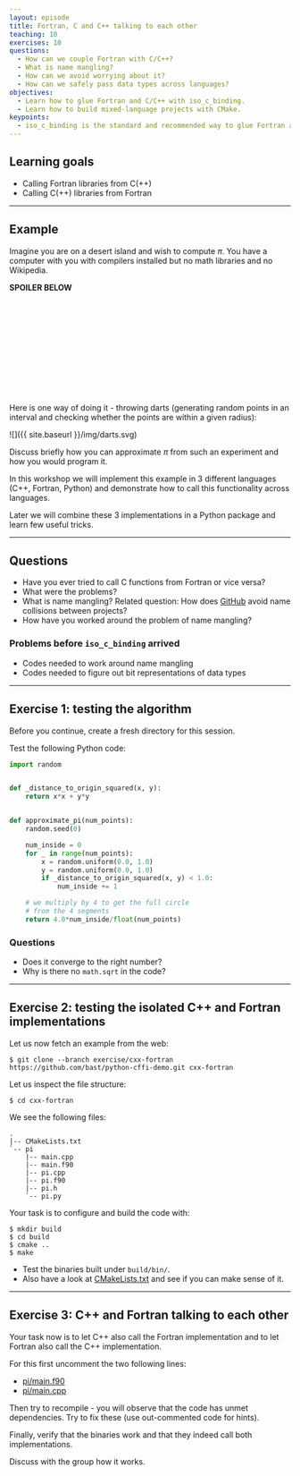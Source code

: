 ```yaml
---
layout: episode
title: Fortran, C and C++ talking to each other
teaching: 10
exercises: 10
questions:
  - How can we couple Fortran with C/C++?
  - What is name mangling?
  - How can we avoid worrying about it?
  - How can we safely pass data types across languages?
objectives:
  - Learn how to glue Fortran and C/C++ with iso_c_binding.
  - Learn how to build mixed-language projects with CMake.
keypoints:
  - iso_c_binding is the standard and recommended way to glue Fortran and C/C++ in a portable way.
---
```


## Learning goals

- Calling Fortran libraries from C(++)
- Calling C(++) libraries from Fortran

---

## Example

Imagine you are on a desert island and wish to compute $\pi$.
You have a computer with you with compilers installed but no math libraries and no Wikipedia.

**SPOILER BELOW**

<br>
<br>
<br>
<br>
<br>
<br>
<br>
<br>
<br>
<br>

Here is one way of doing it - throwing darts (generating random points in an
interval and checking whether the points are within a given radius):

![]({{ site.baseurl }}/img/darts.svg)

Discuss briefly how you can approximate $\pi$ from such an experiment and how you would program it.

In this workshop we will implement this example in 3 different languages (C++,
Fortran, Python) and demonstrate how to call this functionality across
languages.

Later we will combine these 3 implementations in a Python package and learn few useful tricks.

---

## Questions

- Have you ever tried to call C functions from Fortran or vice versa?
- What were the problems?
- What is name mangling? Related question: How does [GitHub](https://github.com) avoid name collisions between projects?
- How have you worked around the problem of name mangling?


### Problems before `iso_c_binding` arrived

- Codes needed to work around name mangling
- Codes needed to figure out bit representations of data types

---

## Exercise 1: testing the algorithm

Before you continue, create a fresh directory for this session.

Test the following Python code:

```python
import random


def _distance_to_origin_squared(x, y):
    return x*x + y*y


def approximate_pi(num_points):
    random.seed(0)

    num_inside = 0
    for _ in range(num_points):
        x = random.uniform(0.0, 1.0)
        y = random.uniform(0.0, 1.0)
        if _distance_to_origin_squared(x, y) < 1.0:
            num_inside += 1

    # we multiply by 4 to get the full circle
    # from the 4 segments
    return 4.0*num_inside/float(num_points)
```

### Questions

- Does it converge to the right number?
- Why is there no `math.sqrt` in the code?

---

## Exercise 2: testing the isolated C++ and Fortran implementations

Let us now fetch an example from the web:

```shell
$ git clone --branch exercise/cxx-fortran https://github.com/bast/python-cffi-demo.git cxx-fortran
```

Let us inspect the file structure:

```shell
$ cd cxx-fortran
```

We see the following files:

```
.
|-- CMakeLists.txt
`-- pi
    |-- main.cpp
    |-- main.f90
    |-- pi.cpp
    |-- pi.f90
    |-- pi.h
    `-- pi.py
```

Your task is to configure and build the code with:

```shell
$ mkdir build
$ cd build
$ cmake ..
$ make
```

- Test the binaries built under `build/bin/`.
- Also have a look at [CMakeLists.txt](https://github.com/bast/python-cffi-demo/blob/exercise/cxx-fortran/CMakeLists.txt) and see if you can make sense of it.

---

## Exercise 3: C++ and Fortran talking to each other

Your task now is to let C++ also call the Fortran implementation and to let
Fortran also call the C++ implementation.

For this first uncomment the two following lines:

- [pi/main.f90](https://github.com/bast/python-cffi-demo/blob/exercise/cxx-fortran/pi/main.f90#L17)
- [pi/main.cpp](https://github.com/bast/python-cffi-demo/blob/exercise/cxx-fortran/pi/main.cpp#L8)

Then try to recompile - you will observe that the code has unmet dependencies.
Try to fix these (use out-commented code for hints).

Finally, verify that the binaries work and that they indeed call both implementations.

Discuss with the group how it works.
